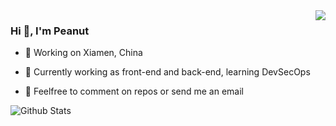 <!-- prettier-ignore-start -->
<!-- markdownlint-disable -->
<img align="right" src="https://github-readme-stats.vercel.app/api/top-langs/?username=supertinypeanut&layout=compact&exclude_repo=cordova-plugin-image-picker,searchable-symmetric-encryption,eight-hundred,vue2-webpack2-starter,vue-ts-starter,threejs-vr-example,awesome-vue-toast,hunt-mint-ui,vue-xpack-starter,node-static-server,M2Table,SAjax,dotFiles" />
<!-- markdownlint-enable -->
<!-- prettier-ignore-end -->

### Hi 👋, I'm Peanut

- 🌴 Working on Xiamen, China

- 📖 Currently working as front-end and back-end, learning DevSecOps

- 💬  Feelfree to comment on repos or send me an email

![Github Stats](https://github-readme-stats.vercel.app/api?username=supertinypeanut&show_icons=true&icon_color=CE1D2D&text_color=718096&bg_color=ffffff&hide_title=true)
